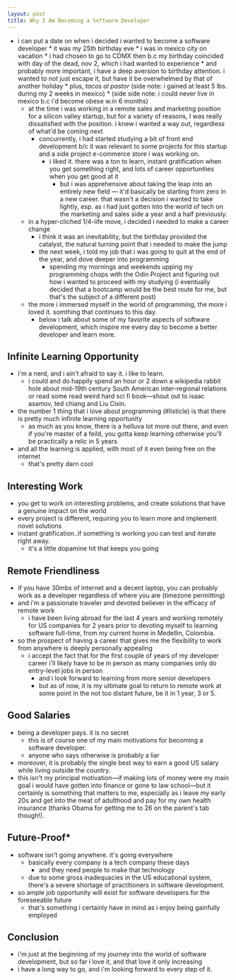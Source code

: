 ```yaml
---
layout: post
title: Why I Am Becoming a Software Developer
---
```


* i can put a date on when i decided i wanted to become a software developer
      * it was my 25th birthday eve
      * i was in mexico city on vacation
      * i had chosen to go to CDMX then b.c my birthday coincided with day of the dead, nov 2, which i had wanted to experience
        * and probably more important, i have a deep aversion to birthday attention. i wanted to not just escape it, but have it be overwhelmed by that of another holiday 
        * plus, *tacos al pastor* (side note: i gained at least 5 lbs. during my 2 weeks in mexico)
          * (side side note: i could never live in mexico b.c i'd become obese w.in 6 months)
  * at the time i was working in a remote sales and marketing position for a silicon valley startup, but for a variety of reasons, I was really dissatisfied with the position. i knew i wanted a way out, regardless of what'd be coming next 
    * concurrently, i had started studying a bit of front end development b/c it was relevant to some projects for this startup and a side project e-commerce store i was working on. 
      * i liked it. there was a ton to learn, instant gratification when you get something right, and lots of career opportunities when you get good at it 
        * but i was apprehensive about taking the leap into an entirely new field — it'd basically be starting from zero in a new career. that wasn't a decision i wanted  to take lightly, esp. as i had just gotten into the world of tech on the marketing and sales side a year and a half previously. 
  * in a hyper-cliched 1/4-life move, i decided i needed to make a career change
    * i think it was an inevitability, but the birthday provided the catalyst, the natural turning point that i needed to make the jump
    * the next week, i told my job that i was going to quit at the end of the year, and dove deeper into programming
      * spending my mornings and weekends upping my programming chops with the Odin Project and figuring out how i wanted to proceed with my studying (i eventually decided that a bootcamp would be the best route for me, but that's the subject of a different post)
  * the more i immersed myself in the world of programming, the more i loved it. somthing that continues to this day. 
    * below i talk about some of my favorite aspects of software development, which inspire me every day to become a better developer and learn more.

## Infinite Learning Opportunity
* i'm a nerd, and i ain't afraid to say it. i like to learn. 
    * i could and do happily spend an hour or 2 down a wikipedia rabbit hole about mid-19th century South American inter-regional relations or read some read weird hard sci fi book—shout out to isaac asamov, ted chiang and Liu Cixin. 
* the number 1 thing that i love about programming (#listicle) is that there is pretty much infinite learning opportunity
  * as much as you know, there is a helluva lot more out there, and even if you're master of a feild, you gotta keep learning otherwise you'll be practically a relic in 5 years 
* and all the learning is applied, with most of it even being free on the internet
  * that's pretty darn cool
## Interesting Work 
* you get to work on interesting problems, and create solutions that have a genuine impact on the world
* every project is different, requiring you to learn more and implement novel solutions
* instant gratification..if something is working you can test and iterate right away.
  * it's a little dopamine hit that keeps you going
## Remote Friendliness
* if you have 30mbs of internet and a decent laptop, you can probably work as a developer regardless of where you are (timezone permitting)
* and i'm a passionate traveler and devoted believer in the efficacy of remote work
  * i have been living abroad for the last 4 years and working remotely for US companies for 2 years prior to devoting myself to learning software full-time, from my current home in Medellin, Colombia. 
* so the prospect of having a career that gives me the flexibility to work from anywhere is deeply personally appealing
  * i accept the fact that for the first couple of years of my developer career i'll likely have to be in person as many companies only do entry-level jobs in person
    * and i look forward to learning from more senior developers 
    * but as of now, it is my ultimate goal to return to remote work at some point in the not too distant future, be it in 1 year, 3 or 5.                         
## Good Salaries
* being a developer pays. it is no secret
  * this is of course one of my main motivations for becoming a software developer. 
  * anyone who says otherwise is probably a liar
* moreover, it is probably the single best way to earn a good US salary while living outside the country.
* this isn't my principal motivation—if making lots of money were my main goal i would have gotten into finance or gone to law school—but it certainly is something that matters to me, especially as i leave my early 20s and get into the meat of adulthood and pay for my own health insurance (thanks Obama for getting me to 26 on the parent's tab though!). 
## Future-Proof*
* software isn't going anywhere. it's going everywhere
  * basically every company is a tech company these days
    * and they need people to make that technology
  * due to some gross inadequacies in the US educational system, there's a severe shortage of practitioners in software development. 
* so ample job opportunity will exist for software developers for the foreseeable future
  * that's something i certainly have in mind as i enjoy being gainfully employed

## Conclusion
* i'm just at the beginning of my journey into the world of software development, but so far i love it, and that love it only increasing
* i have a long way to go, and i'm looking forward to every step of it.  

<!-- 
FOR THE ARTICLE ABOUT WHY I DECIDED TO GET INTO DEVELOPMENT
I was building an e-commerce startup store with Shopify at the time and was working on rebuilding the website of the e-commerce startup I was working for on Wordpress. I kept encountering barriers with stuff that I wanted to do to the websites, but didn't know how to due to lack of technical ability. I don't like when I can't do things I want to do, so I started with the "coding" to accomplish other goals.  -->